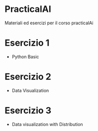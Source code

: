 # PracticalAI
Materiali ed esercizi per il corso practicalAi

# Esercizio 1

-  Python Basic

# Esercizio 2 

- Data Visualization

# Esercizio 3

- Data visualization with Distribution

